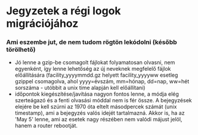 # Jegyzetek a régi logok migrációjához
### Ami eszembe jut, de nem tudom rögtön lekódolni (később törölhető)

- Jó lenne a gzip-be csomagolt fájlokat folyamatosan olvasni, nem egyenként, így lenne lehetőség az új neveknek megfelelő fájlok előállítására (facility_yyyymmdd.gz helyett facility_yyyyww esetleg gzippel csomagolva, ahol yyyy=évszám, mm=hónap, dd=nap, ww=hét sorszáma - utóbbit a unix time alapján kell előállítani)
- időpontok kiegészítése/javítása nagyon fontos lenne, a módja elég szerteágazó és a fenti olvasási móddal nem is fér össze. A bejegyzések elejére be kell szúrni az 1970 óta eltelt másodpercek számát (unix timestamp), ami a bejegyzés valós idejét tartalmazná. Akkor is, ha az 'May  5' lenne, ami az esetek nagy részében nem valódi májust jelöl, hanem a router rebootját.
